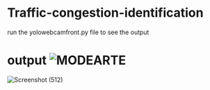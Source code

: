 # Traffic-congestion-identification

run the yolowebcamfront.py file to see the output
# output ![MODEARTE](https://github.com/user-attachments/assets/e68d8462-118d-4afd-8248-d4728f748386)
![Screenshot (512)](https://github.com/user-attachments/assets/21d5bf85-43e4-4cc4-ad01-87685bccd5c1)

